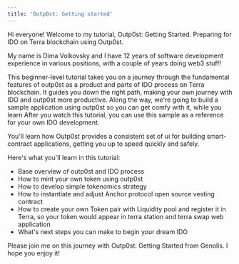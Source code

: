 ```yaml
---
title: 'Outp0st: Getting started'
---
```


Hi everyone! 
Welcome to my tutorial, Outp0st: Getting Started. Preparing for IDO on Terra blockchain using Outp0st.

My name is Dima Volkovsky and I have 12 years of software development experience in various positions, with a couple of years doing web3 stuff!

This beginner-level tutorial takes you on a journey through the fundamental features of outp0st as a product and parts of IDO process on Terra blockchain.
It guides you down the right path, making your own journey with IDO and outp0st more productive. 
Along the way, we're going to build a sample application using outp0st so you can get comfy with it, while you learn
After you watch this tutorial, you can use this sample as a reference for your own IDO development.

You'll learn how Outp0st provides a consistent set of ui for building smart-contract applications, getting you up to speed quickly and safely. 

Here's what you'll learn in this tutorial: 
* Base overview of outp0st and IDO process
* How to mint your own token using outp0st
* How to develop simple tokenomics strategy
* How to instantiate and adjust Anchor protocol open source vesting contract
* How to create your own Token pair with Liquidity pool and register it in Terra, so your token would appear in terra station and terra swap web application
* What's next steps you can make to begin your dream IDO


Please join me on this journey with Outp0st: Getting Started from Genolis. I hope you enjoy it!








